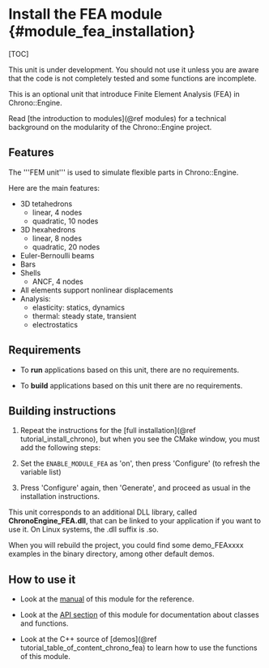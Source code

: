 Install the FEA module {#module_fea_installation}
==========================

[TOC]

<div class="ce-warning">
This unit is under development. 
You should not use it unless you are aware that the code is 
not completely tested and some functions are incomplete. 
</div>

This is an optional unit that introduce Finite Element Analysis (FEA) in Chrono::Engine.

Read [the introduction to modules](@ref modules) for a technical 
background on the modularity of the Chrono::Engine project.


## Features

The '''FEM unit''' is used to simulate flexible parts in Chrono::Engine.

Here are the main features:

- 3D tetahedrons
	- linear, 4 nodes
	- quadratic, 10 nodes
- 3D hexahedrons
	- linear, 8 nodes
	- quadratic, 20 nodes
- Euler-Bernoulli beams
- Bars
- Shells
	- ANCF, 4 nodes
- All elements support nonlinear displacements
- Analysis:
	- elasticity: statics, dynamics
	- thermal: steady state, transient
	- electrostatics


## Requirements

- To **run** applications based on this unit, there are no requirements. 

- To **build** applications based on this unit there are no requirements.


## Building instructions

1. Repeat the instructions for the [full installation](@ref tutorial_install_chrono), but when you see 
   the CMake window, you must add the following steps:
   
2. Set the `ENABLE_MODULE_FEA` as 'on', then press 'Configure' (to refresh the variable list) 
 
3. Press 'Configure' again, then 'Generate', and proceed as usual in the installation instructions.

This unit corresponds to an additional DLL library, 
called **ChronoEngine_FEA.dll**, that can be linked to your application 
if you want to use it. On Linux systems, the .dll suffix is .so.

When you will rebuild the project, you could find some demo_FEAxxxx examples in the 
binary directory, among other default demos. 


## How to use it

- Look at the [manual](manual_fea.html) of this module for the reference.

- Look at the [API section](group__fea__module.html) of this module for documentation about classes and functions.

- Look at the C++ source of [demos](@ref tutorial_table_of_content_chrono_fea) to learn how to use the functions of this module.
